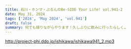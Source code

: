 ```yaml
---
title: 石川・ホンマ・ぶるんのBe-SIDE Your Life! vol.941-2
date: May 31, 2024
tags: ['2024', 'May 2024', 'vol.941']
draft: false
summary: 何でも録りながらやります！久しぶりに飲みに行ったらしく…
---
```


http://project-phi.ddo.jp/ishikawa/ishikawa941_2.mp3
